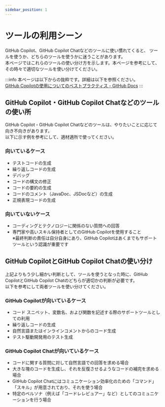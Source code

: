 ```yaml
---
sidebar_position: 1
---
```


# ツールの利用シーン

GitHub Copilot、GitHub Copilot Chatなどのツールに使い慣れてくると、
ツールを使うか、どちらのツールを使うかに迷うことがあります。<br/>
本ページではこれらのツールの使い分け方を示します。本ページを参考にして、その時々で適切なツールを使い分けてください。

:::info
本ページは以下からの抜粋です。詳細は以下を参照ください。<br/>
[GitHub Copilotの使用についてのベストプラクティス - GitHub Docs](https://docs.github.com/ja/copilot/using-github-copilot/best-practices-for-using-github-copilot)
:::

## GitHub Copilot・GitHub Copilot Chatなどのツールの使い所

GitHub Copilot・GitHub Copilot Chatなどのツールは、やりたいことに応じて向き不向きがあります。<br/>
以下に示す例を参考にして、適材適所で使ってください。

### 向いているケース

- テストコードの生成
- 繰り返しコードの生成
- デバッグ
- コードの構文の修正
- コードの要約の生成
- コードのコメント（JavaDoc、JSDocなど）の生成
- 正規表現コードの生成

### 向いていないケース

- コーディングとテクノロジーに関係のない質問への回答
- 専門家や高いスキル保持者としてのGitHub Copilotを使用すること<br/>
  ※最終判断の責任は自分自身にあり、GitHub Copilotはあくまでもサポートツールという認識が重要です

## GitHub CopilotとGitHub Copilot Chatの使い分け

上記よりもう少し細かい判断として、ツールを使うとなった時に、GitHub CopilotとGitHub Copilot Chatのどちらが適切かの判断が必要です。<br/>
以下を参考にして両者ツールを使い分けてください。

### GitHub Copilotが向いているケース

- コード スニペット、変数名、および関数を記述する際のサポートツールとしての利用
- 繰り返しコードの生成
- 自然言語またはインラインコメントからのコード生成
- テスト駆動開発用のテスト生成

### GitHub Copilot Chatが向いているケース

- コードに関する質問に対して自然言語での回答を求める場合
- 大きな塊のコードを生成し、それを反復させるようなコードの補完を求める場合
- GitHub Copilot Chatにはコミュニケーション効率化のための「コマンド」「スキル」が用意されており、それを使う場合
- 特定のペルソナ（例えば「コードレレビュアー」など）としてのコミュニケーションを行う場合
